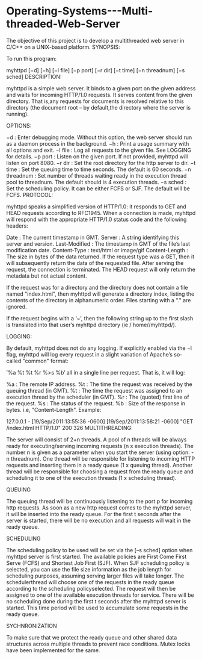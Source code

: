 Operating-Systems---Multi-threaded-Web-Server
=============================================

The objective of this project is to develop a multithreaded web server in C/C++ on a UNIX-based platform.
SYNOPSIS:

To run this program:

myhttpd [−d] [−h] [−l file] [−p port] [−r dir] [−t time] [−n threadnum] [−s sched]
DESCRIPTION:

myhttpd is a simple web server. It binds to a given port on the given address and waits for incoming HTTP/1.0 requests. It serves content from the given directory. That is,any requests for documents is resolved relative to this directory (the document root – by default,the directory where the server is running).

OPTIONS:

−d : Enter debugging mode. Without this option, the web server should run as a daemon process in the background.
−h : Print a usage summary with all options and exit.
−l file : Log all requests to the given file. See LOGGING for details.
−p port : Listen on the given port. If not provided, myhttpd will listen on port 8080.
−r dir : Set the root directory for the http server to dir.
−t time : Set the queuing time to time seconds. The default is 60 seconds.
−n threadnum : Set number of threads waiting ready in the execution thread pool to threadnum. The default should is 4 execution threads.
−s sched : Set the scheduling policy. It can be either FCFS or SJF. The default will be FCFS.
PROTOCOL:

myhttpd speaks a simplified version of HTTP/1.0: it responds to GET and HEAD requests according to RFC1945. When a connection is made, myhttpd will respond with the appropriate HTTP/1.0 status code and the following headers:

Date : The current timestamp in GMT.
Server : A string identifying this server and version.
Last-Modified : The timestamp in GMT of the file’s last modification date.
Content-Type : text/html or image/gif
Content-Length : The size in bytes of the data returned.
If the request type was a GET, then it will subsequently return the data of the requested file. After serving the request, the connection is terminated. The HEAD request will only return the metadata but not actual content.

If the request was for a directory and the directory does not contain a file named "index.html", then myhttpd will generate a directory index, listing the contents of the directory in alphanumeric order. Files starting with a "." are ignored.

If the request begins with a ‘~’, then the following string up to the first slash is translated into that user’s myhttpd directory (ie / home//myhttpd/).

LOGGING:

By default, myhttpd does not do any logging. If explicitly enabled via the −l flag, myhttpd will log every request in a slight variation of Apache’s so-called "common" format:

’%a %t %t %r %>s %b’
all in a single line per request. That is, it will log:

%a : The remote IP address.
%t : The time the request was received by the queuing thread (in GMT).
%t : The time the request was assigned to an execution thread by the scheduler (in GMT).
%r : The (quoted) first line of the request.
%s : The status of the request.
%b : Size of the response in bytes. i.e, "Content-Length".
Example:

127.0.0.1 - [19/Sep/2011:13:55:36 -0600] [19/Sep/2011:13:58:21 -0600] "GET /index.html HTTP/1.0" 200 326
MULTITHREADING:

The server will consist of 2+n threads. A pool of n threads will be always ready for executing/serving incoming requests (n x execution threads). The number n is given as a parameter when you start the server (using option: -n threadnum). One thread will be responsible for listening to incoming HTTP requests and inserting them in a ready queue (1 x queuing thread). Another thread will be responsible for choosing a request from the ready queue and scheduling it to one of the execution threads (1 x scheduling thread).

QUEUING

The queuing thread will be continuously listening to the port p for incoming http requests. As soon as a new http request comes to the myhttpd server, it will be inserted into the ready queue. For the first t seconds after the server is started, there will be no execution and all requests will wait in the ready queue.

SCHEDULING

The scheduling policy to be used will be set via the [–s sched] option when myhttpd server is first started. The available policies are First Come First Serve (FCFS) and Shortest Job First (SJF). When SJF scheduling policy is selected, you can use the file size information as the job length for scheduling purposes, assuming serving larger files will take longer. The schedulerthread will choose one of the requests in the ready queue according to the scheduling policyselected. The request will then be assigned to one of the available execution threads for service. There will be no scheduling done during the first t seconds after the myhttpd server is started. This time period will be used to accumulate some requests in the ready queue.

SYCHNRONIZATION

To make sure that we protect the ready queue and other shared data structures across multiple threads to prevent race conditions. Mutex locks have been implemented for the same.
